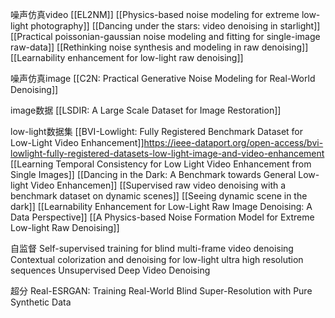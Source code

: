 噪声仿真video
[[EL2NM]]
[[Physics-based noise modeling for extreme low-light photography]]
[[Dancing under the stars: video denoising in starlight]]
[[Practical poissonian-gaussian noise modeling and fitting for single-image raw-data]]
[[Rethinking noise synthesis and modeling in raw denoising]]
[[Learnability enhancement for low-light raw denoising]]

噪声仿真image
[[C2N: Practical Generative Noise Modeling for Real-World Denoising]]

image数据
[[LSDIR: A Large Scale Dataset for Image Restoration]]

low-light数据集
[[BVI-Lowlight: Fully Registered Benchmark Dataset for Low-Light Video Enhancement]]https://ieee-dataport.org/open-access/bvi-lowlight-fully-registered-datasets-low-light-image-and-video-enhancement
[[Learning Temporal Consistency for Low Light Video Enhancement from Single Images]]
[[Dancing in the Dark: A Benchmark towards General Low-light Video Enhancemen]]
[[Supervised raw video denoising with a benchmark dataset on dynamic scenes]]
[[Seeing dynamic scene in the dark]]
[[Learnability Enhancement for Low-Light Raw Image Denoising: A Data Perspective]]
[[A Physics-based Noise Formation Model for Extreme Low-light Raw Denoising]]

自监督
Self-supervised training for blind multi-frame video denoising
Contextual colorization and denoising for low-light ultra high resolution sequences
Unsupervised Deep Video Denoising

超分
Real-ESRGAN: Training Real-World Blind Super-Resolution with Pure Synthetic Data